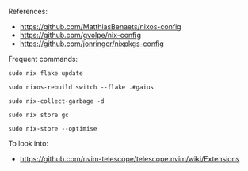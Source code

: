 References:
- https://github.com/MatthiasBenaets/nixos-config
- https://github.com/gvolpe/nix-config
- https://github.com/jonringer/nixpkgs-config

Frequent commands:

```
sudo nix flake update
```

```
sudo nixos-rebuild switch --flake .#gaius
```

```
sudo nix-collect-garbage -d
```

```
sudo nix store gc
```

```
sudo nix-store --optimise
```


To look into:
- https://github.com/nvim-telescope/telescope.nvim/wiki/Extensions

